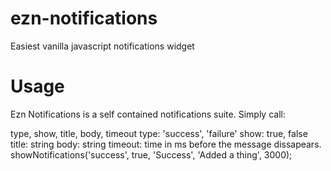 # ezn-notifications
Easiest vanilla javascript notifications widget

# Usage

Ezn Notifications is a self contained notifications suite. 
Simply call:

<params>type, show, title, body, timeout</params>
type: 'success', 'failure'
show: true, false 
title: string
body: string
timeout: time in ms before the message dissapears.
showNotifications('success', true, 'Success', 'Added a thing', 3000); 

